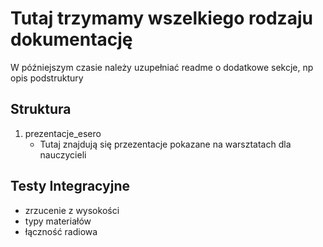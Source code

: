 # Tutaj trzymamy wszelkiego rodzaju dokumentację #
W późniejszym czasie należy uzupełniać readme o dodatkowe sekcje, np opis podstruktury

## Struktura ##
1. prezentacje_esero
    - Tutaj znajdują się przezentacje pokazane na warsztatach dla nauczycieli

## Testy Integracyjne ##
- zrzucenie z wysokości
- typy materiałów
- łączność radiowa
